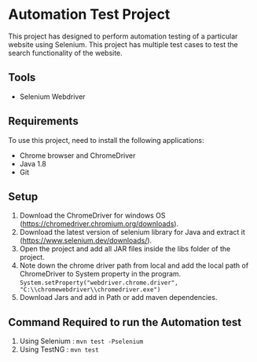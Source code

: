 
# Automation Test Project
This project has designed to perform automation testing of a particular website using Selenium. This project has multiple test cases to test the search functionality of the website.

## Tools
* Selenium Webdriver

## Requirements

To use this project, need to install the following applications:
* Chrome browser and ChromeDriver
* Java 1.8
* Git

## Setup 
1.	Download the ChromeDriver for windows OS (https://chromedriver.chromium.org/downloads).
2.	Download the latest version of selenium library for Java and extract it (https://www.selenium.dev/downloads/).
3.	Open the project and add all JAR files inside the libs folder of the project.
4.	Note down the chrome driver path from local and add the local path of ChromeDriver to System property in the program. 
`System.setProperty("webdriver.chrome.driver", "C:\\chromewebdriver\\chromedriver.exe")`
5.	Download Jars and add in Path or add maven dependencies.

## Command Required to run the Automation test
1. Using Selenium : `mvn test -Pselenium`
2. Using TestNG : `mvn test`